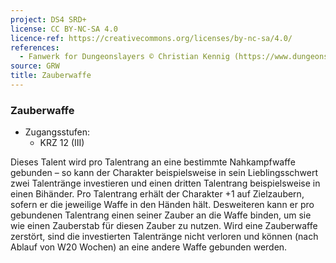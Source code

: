```yaml
---
project: DS4 SRD+
license: CC BY-NC-SA 4.0
licence-ref: https://creativecommons.org/licenses/by-nc-sa/4.0/
references: 
  - Fanwerk for Dungeonslayers © Christian Kennig (https://www.dungeonslayers.net/)
source: GRW
title: Zauberwaffe
---
```


### Zauberwaffe

- Zugangsstufen:
  - KRZ 12 (III)

Dieses Talent wird pro Talentrang an eine bestimmte Nahkampfwaffe gebunden – so kann der Charakter beispielsweise in sein Lieblingsschwert zwei Talentränge investieren und einen dritten Talentrang beispielsweise in einen Bihänder. Pro Talentrang erhält der Charakter +1 auf Zielzaubern, sofern er die jeweilige Waffe in den Händen hält. Desweiteren kann er pro gebundenen Talentrang einen seiner Zauber an die Waffe binden, um sie wie einen Zauberstab für diesen Zauber zu nutzen. Wird eine Zauberwaffe zerstört, sind die investierten Talentränge nicht verloren und können (nach Ablauf von W20 Wochen) an eine andere Waffe gebunden werden.

